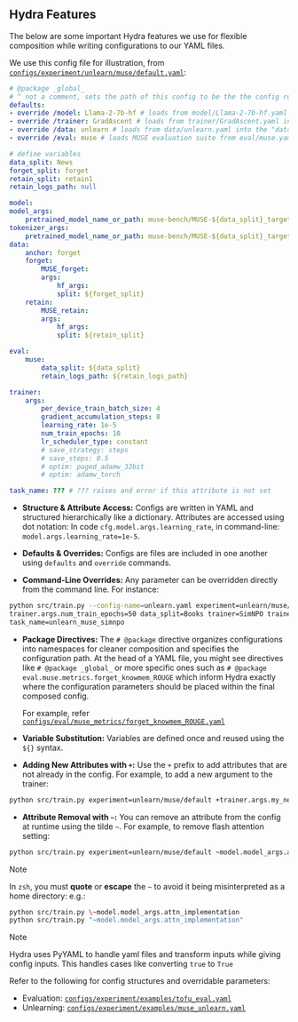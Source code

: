 ## Hydra Features

The below are some important Hydra features we use for flexible composition while writing configurations to our YAML files.

We use this config file for illustration, from [`configs/experiment/unlearn/muse/default.yaml`](../configs/experiment/unlearn/muse/default.yaml):

```yaml
# @package _global_
# ^ not a comment, sets the path of this config to be the the config root directory
defaults:
- override /model: Llama-2-7b-hf # loads from model/Llama-2-7b-hf.yaml into the model attribute
- override /trainer: GradAscent # loads from trainer/GradAscent.yaml into the trainer attribute
- override /data: unlearn # loads from data/unlearn.yaml into the "data" attribute,, setting up data structures for loading datasets during unlearning
- override /eval: muse # loads MUSE evaluation suite from eval/muse.yaml into the eval attribute 

# define variables
data_split: News
forget_split: forget
retain_split: retain1
retain_logs_path: null

model:
model_args:
    pretrained_model_name_or_path: muse-bench/MUSE-${data_split}_target
tokenizer_args:
    pretrained_model_name_or_path: muse-bench/MUSE-${data_split}_target
data:
    anchor: forget
    forget:
        MUSE_forget: 
        args:
            hf_args:
            split: ${forget_split}
    retain:
        MUSE_retain:
        args:
            hf_args:
            split: ${retain_split}

eval:
    muse:
        data_split: ${data_split}
        retain_logs_path: ${retain_logs_path}

trainer:
    args:
        per_device_train_batch_size: 4
        gradient_accumulation_steps: 8
        learning_rate: 1e-5
        num_train_epochs: 10
        lr_scheduler_type: constant
        # save_strategy: steps
        # save_steps: 0.5
        # optim: paged_adamw_32bit
        # optim: adamw_torch

task_name: ??? # ??? raises and error if this attribute is not set
```

- **Structure & Attribute Access:** Configs are written in YAML and structured hierarchically like a dictionary. Attributes are accessed using dot notation: In code `cfg.model.args.learning_rate`, in command-line: `model.args.learning_rate=1e-5`.

- **Defaults & Overrides:**  Configs are files are included in one another using `defaults` and `override` commands. 

- **Command-Line Overrides:**  Any parameter can be overridden directly from the command line. For instance:
```bash
python src/train.py --config-name=unlearn.yaml experiment=unlearn/muse/default \
trainer.args.num_train_epochs=50 data_split=Books trainer=SimNPO trainer.method_args.beta=3 \
task_name=unlearn_muse_simnpo
```

- **Package Directives:**  The `# @package` directive organizes configurations into namespaces for cleaner composition and specifies the configuration path. At the head of a YAML file, you might see directives like `# @package _global_` or more specific ones such as `# @package eval.muse.metrics.forget_knowmem_ROUGE` which inform Hydra exactly where the configuration parameters should be placed within the final composed config.

    For example, refer [`configs/eval/muse_metrics/forget_knowmem_ROUGE.yaml`](../configs/eval/muse_metrics/forget_knowmem_ROUGE.yaml) 

- **Variable Substitution:**  Variables are defined once and reused using the `${}` syntax.

- **Adding New Attributes with `+`:** Use the `+` prefix to add attributes that are not already in the config. For example, to add a new argument to the trainer:
```bash
python src/train.py experiment=unlearn/muse/default +trainer.args.my_new_arg=10
```

- **Attribute Removal with `~`:** You can remove an attribute from the config at runtime using the tilde `~`. For example, to remove flash attention setting:
```bash
python src/train.py experiment=unlearn/muse/default ~model.model_args.attn_implementation
```
> [!NOTE]
> In `zsh`, you must **quote** or **escape** the `~` to avoid it being misinterpreted as a home directory: e.g.:
```bash
python src/train.py \~model.model_args.attn_implementation
python src/train.py "~model.model_args.attn_implementation"
```
> [!NOTE]
> Hydra uses PyYAML to handle yaml files and transform inputs while giving config inputs. This handles cases like converting `true` to `True`

Refer to the following for config structures and overridable parameters:
- Evaluation: [`configs/experiment/examples/tofu_eval.yaml`](../configs/experiment/examples/tofu_eval.yaml)
- Unlearning: [`configs/experiment/examples/muse_unlearn.yaml`](../configs/experiment/examples/muse_unlearn.yaml)